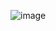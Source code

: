 ![image](https://github.com/HenryN-DEN21DS/CV_STUFF/assets/82203621/e1b8a970-262a-4de7-8c6a-d306daedadec)
